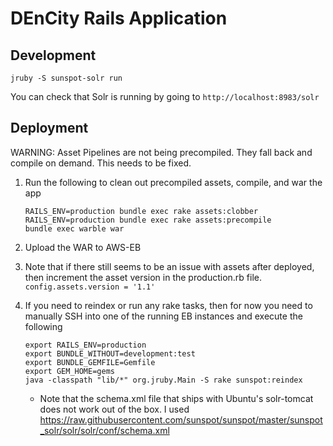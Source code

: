 # DEnCity Rails Application

## Development

```
jruby -S sunspot-solr run
```

You can check that Solr is running by going to `http://localhost:8983/solr`

## Deployment

WARNING:  Asset Pipelines are not being precompiled.  They fall back and compile on
demand.  This needs to be fixed.

1. Run the following to clean out precompiled assets, compile, and war the app
 
    ```
    RAILS_ENV=production bundle exec rake assets:clobber
    RAILS_ENV=production bundle exec rake assets:precompile
    bundle exec warble war
    ```

1. Upload the WAR to AWS-EB
1. Note that if there still seems to be an issue with assets after deployed, then increment the asset version in the
production.rb file.  `config.assets.version = '1.1'`
1. If you need to reindex or run any rake tasks, then for now you need to manually SSH into one of the running EB instances
and execute the following

    ```
    export RAILS_ENV=production
    export BUNDLE_WITHOUT=development:test
    export BUNDLE_GEMFILE=Gemfile
    export GEM_HOME=gems
    java -classpath "lib/*" org.jruby.Main -S rake sunspot:reindex
    ```

    * Note that the schema.xml file that ships with Ubuntu's solr-tomcat does not work out of the box. I used https://raw.githubusercontent.com/sunspot/sunspot/master/sunspot_solr/solr/solr/conf/schema.xml